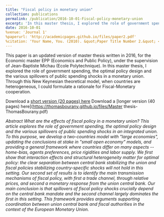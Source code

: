 ```yaml
---
title: "Fiscal policy in monetary union"
collection: publications
permalink: /publication/2016-10-01-Fiscal-policy-monetary-union
excerpt: 'In this master thesis, I explored the role of government spending, the optimal policy design and the various spillovers of public spending shocks in a monetary union.'
date: 2016-10-01
%venue: 'Journal 1'
%paperurl: 'http://academicpages.github.io/files/paper2.pdf'
%citation: 'Your Name, You. (2010). &quot;Paper Title Number 2.&quot; <i>Journal 1</i>. 1(2).'
---
```


This paper is an updated version of master thesis written in 2016, for the Economic master EPP (Economics and Public Policy), under the supervision of Jean-Baptiste Michau (Ecole Polytechnique). In this master thesis, I explored the role of government spending, the optimal policy design and the various spillovers of public spending shocks in a monetary union. Through this New Keynesian theoretical model, when countries are heterogeneous, I could formulate a rationale for Fiscal-Monetary cooperation.

Download a [short version (20 pages) here](https://thomasbourany.github.io/files/Master-thesis-short10-Third-draft.pdf)
Download a [longer version (40 pages) here](https://thomasbourany.github.io/files/Master thesis-ThomasBourany.pdf)


*Abstract*
<i> What are the effects of fiscal policy in a monetary union? This article explores the role of government spending, the optimal policy design and the various spillovers of public spending shocks in an integrated union. To this purpose, we develop a two-countries model with "large economies", updating the conclusions at stake in "small open economy" models, and providing a general framework where countries differ on many aspects -- home-bias, agents preferences, price rigidities and labor supply. We first show that interaction effects and structural heterogeneity matter for optimal policy: the clear separation between central bank stabilizing the union and fiscal policies stabilizing country-specific shocks will not hold in this setting. Our second set of results is to identify the main transmission mechanisms of fiscal policy, with first a trade channel, through relative prices, and second a monetary response from the union central bank. Our main conclusion is that spillovers of fiscal policy shocks crucially depend on the central bank mandate and the second channel largely dominates the first in this setting. This framework provides arguments supporting coordination between union central bank and fiscal authorities in the context of the European Monetary Union. </i>
 